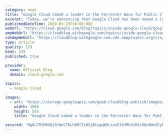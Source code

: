 ```yaml
---
category: news
title: "Google Cloud named a leader in the Forrester Wave for Public Cloud Development and Infrastructure Platforms"
excerpt: "Today, we’re announcing that Google Cloud has been named a leader in The Forrester Wave™ for Public Cloud Development and Infrastructure Platforms, Q1 2020. This report evaluated cloud providers’ infrastructure and application development capabilities—important considerations for enterprises turning"
publishedDateTime: 2020-03-19T16:00:00Z
webUrl: "https://cloud.google.com/blog/topics/inside-google-cloud/google-cloud-recognized-in-new-forrester-wave/"
ampWebUrl: "https://cloudblog.withgoogle.com/topics/inside-google-cloud/google-cloud-recognized-in-new-forrester-wave/amp/"
cdnAmpWebUrl: "https://cloudblog-withgoogle-com.cdn.ampproject.org/c/s/cloudblog.withgoogle.com/topics/inside-google-cloud/google-cloud-recognized-in-new-forrester-wave/amp/"
type: article
quality: 129
heat: 129
published: true

provider:
  name: Official Blog
  domain: cloud.google.com

topics:
  - Google Cloud

images:
  - url: "https://storage.googleapis.com/gweb-cloudblog-publish/images/Google_Cloud_jxB08Ak.max-1000x1000.jpg"
    width: 1000
    height: 555
    title: "Google Cloud named a leader in the Forrester Wave for Public Cloud Development and Infrastructure Platforms"

secured: "8g6LTM1N94Qj9/WeC7kLh00lTz05jBtugqW9ciuzElk3Rk3sR5cDQcWHxSCyFzjeQQq5mDohieu42xBY/Ht7Dwu/ESI2+GWFbLutsYUWzGncNapLONV6PkKeRgiPdffcfSu382OJf44fPp3DmHrns3z5aP2aLTT5l4UUJCVMKFVAvWVCH17ZEj3HD5KaLAjs/5/58ZxYgqAy75hWkQqbd+9g4FB1ecOVTZwb3X9PIo9/DeO0USPfsRbUurKZrXDj7FCpqB9IH/gN16EPpcH41EtAaxK2Ysdgg2mNM/WNlvOtrldob1Vwh5E8XktmER37lzcndPwFLgNPqFYisExh+Q==;bcRHKsuRO7wAluNX2oDhIQ=="
---
```


